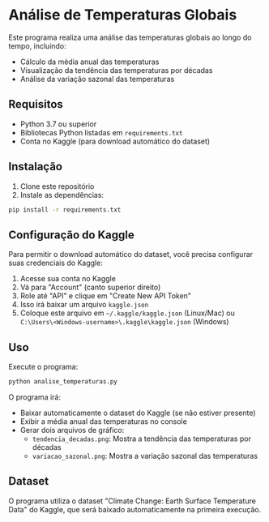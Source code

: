 # Análise de Temperaturas Globais

Este programa realiza uma análise das temperaturas globais ao longo do tempo, incluindo:
- Cálculo da média anual das temperaturas
- Visualização da tendência das temperaturas por décadas
- Análise da variação sazonal das temperaturas

## Requisitos

- Python 3.7 ou superior
- Bibliotecas Python listadas em `requirements.txt`
- Conta no Kaggle (para download automático do dataset)

## Instalação

1. Clone este repositório
2. Instale as dependências:
```bash
pip install -r requirements.txt
```

## Configuração do Kaggle

Para permitir o download automático do dataset, você precisa configurar suas credenciais do Kaggle:

1. Acesse sua conta no Kaggle
2. Vá para "Account" (canto superior direito)
3. Role até "API" e clique em "Create New API Token"
4. Isso irá baixar um arquivo `kaggle.json`
5. Coloque este arquivo em `~/.kaggle/kaggle.json` (Linux/Mac) ou `C:\Users\<Windows-username>\.kaggle\kaggle.json` (Windows)

## Uso

Execute o programa:
```bash
python analise_temperaturas.py
```

O programa irá:
- Baixar automaticamente o dataset do Kaggle (se não estiver presente)
- Exibir a média anual das temperaturas no console
- Gerar dois arquivos de gráfico:
  - `tendencia_decadas.png`: Mostra a tendência das temperaturas por décadas
  - `variacao_sazonal.png`: Mostra a variação sazonal das temperaturas

## Dataset

O programa utiliza o dataset "Climate Change: Earth Surface Temperature Data" do Kaggle, que será baixado automaticamente na primeira execução. 